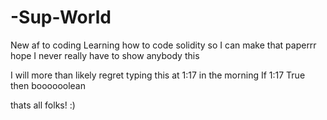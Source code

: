 # -Sup-World
New af to coding 
Learning how to code solidity so I can make that paperrr
hope I never really have to show anybody this

I will more than likely regret typing this at 1:17 in the morning 
If 1:17 True then boooooolean 

thats all folks! 
:)
